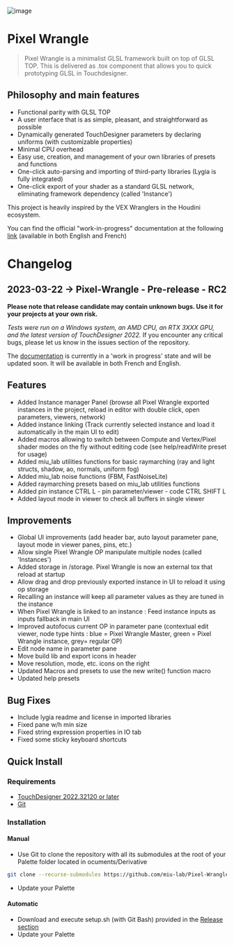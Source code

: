 ![image](https://user-images.githubusercontent.com/97438154/226935988-b20ef615-6295-4836-828b-64a16d27c9f7.png)

# Pixel Wrangle

> Pixel Wrangle is a minimalist GLSL framework built on top of GLSL TOP.
> This is delivered as .tox component that allows you to quick prototyping GLSL in Touchdesigner.

## **Philosophy and main features**

- Functional parity with GLSL TOP
- A user interface that is as simple, pleasant, and straightforward as possible
- Dynamically generated TouchDesigner parameters by declaring uniforms (with customizable properties)
- Minimal CPU overhead
- Easy use, creation, and management of your own libraries of presets and functions
- One-click auto-parsing and importing of third-party libraries (Lygia is fully integrated)
- One-click export of your shader as a standard GLSL network, eliminating framework dependency (called 'Instance')

This project is heavily inspired by the VEX Wranglers in the Houdini ecosystem.

You can find the official "work-in-progress" documentation at the following [link](https://miu-lab.github.io/Pixel-Wrangle-doc) (available in both English and French)

# Changelog

## **2023-03-22** -> Pixel-Wrangle - Pre-release - RC2

**Please note that release candidate may contain unknown bugs. Use it for your projects at your own risk.**

*Tests were run on a Windows system, an AMD CPU, an RTX 3XXX GPU, and the latest version of TouchDesigner 2022.* If you encounter any critical bugs, please let us know in the issues section of the repository.

The [documentation](https://miu-lab.github.io/Pixel-Wrangle-doc/) is currently in a 'work in progress' state and will be updated soon. It will be available in both French and English.

## Features

- Added Instance manager Panel (browse all Pixel Wrangle exported instances in the project, reload in editor with double click, open parameters, viewers, network)
- Added instance linking (Track currently selected instance and load it automatically in the main UI to edit)
- Added macros allowing to switch between Compute and Vertex/Pixel shader modes on the fly without editing code (see help/readWrite preset for usage)
- Added miu_lab utilities functions for basic raymarching (ray and light structs, shadow, ao, normals, uniform fog)
- Added miu_lab noise functions (FBM, FastNoiseLite)
- Added raymarching presets based on miu_lab utilities functions
- Added pin instance CTRL L - pin parameter/viewer - code CTRL SHIFT L
- Added layout mode in viewer to check all buffers in single viewer

## Improvements

- Global UI improvements (add header bar, auto layout parameter pane, layout mode in viewer panes, pins, etc.)
- Allow single Pixel Wrangle OP manipulate multiple nodes (called 'Instances')
- Added storage in /storage. Pixel Wrangle is now an external tox that reload at startup
- Allow drag and drop previously exported instance in UI to reload it using op storage
- Recalling an instance will keep all parameter values as they are tuned in the instance
- When Pixel Wrangle is linked to an instance : Feed instance inputs as inputs fallback in main UI
- Improved autofocus current OP in parameter pane (contextual edit viewer, node type hints : blue = Pixel Wrangle Master, green = Pixel Wrangle instance, grey= regular OP)
- Edit node name in parameter pane
- Move build lib and export icons in header
- Move resolution, mode, etc. icons on the right
- Updated Macros and presets to use the new write() function macro
- Updated help presets

## Bug Fixes

- Include lygia readme and license in imported libraries
- Fixed pane w/h min size
- Fixed string expression properties in IO tab
- Fixed some sticky keyboard shortcuts

## **Quick Install**

### Requirements

- [TouchDesigner 2022.32120 or later](https://derivative.ca/download)
- [Git](https://git-scm.com/downloads)

### Installation

#### Manual

- Use Git to clone the repository with all its submodules at the root of your Palette folder located in ocuments/Derivative

```bash
git clone --recurse-submodules https://github.com/miu-lab/Pixel-Wrangle.git
```

- Update your Palette

#### Automatic

- Download and execute setup.sh (with Git Bash) provided in the [Release section](https://github.com/miu-lab/Pixel-Wrangle/releases)
- Update your Palette
